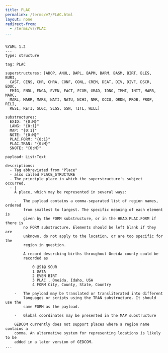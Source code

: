 ```yaml
---
title: PLAC
permalink: /terms/v7/PLAC.html
layout: none
redirect-from:
  - /terms/v7/PLAC
...
```


```

%YAML 1.2
---
type: structure

tag: PLAC

superstructures: [ADOP, ANUL, BAPL, BAPM, BARM, BASM, BIRT, BLES, BURI, 
  CAST, CENS, CHR, CHRA, CONF, CONL, CREM, DEAT, DIV, DIVF, DSCR, EDUC, 
  EMIG, ENDL, ENGA, EVEN, FACT, FCOM, GRAD, IDNO, IMMI, INIT, MARB, MARC, 
  MARL, MARR, MARS, NATI, NATU, NCHI, NMR, OCCU, ORDN, PROB, PROP, RELI, 
  RESI, RETI, SLGC, SLGS, SSN, TITL, WILL]

substructures:
  EXID: "{0:M}"
  LANG: "{0:1}"
  MAP: "{0:1}"
  NOTE: "{0:M}"
  PLAC.FORM: "{0:1}"
  PLAC.TRAN: "{0:M}"
  SNOTE: "{0:M}"

payload: List:Text

descriptions:
  - Tag abbreviated from "Place"
  - also called PLACE_STRUCTURE
  - The principle place in which the superstructure's subject occurred.
  - |
    A place, which may be represented in several ways:
    
    -   The payload contains a comma-separated list of region names, ordered
        from smallest to largest. The specific meaning of each element is
        given by the FORM substructure, or in the HEAD.PLAC.FORM if there is
        no FORM substructure. Elements should be left blank if they are
        unknown, do not apply to the location, or are too specific for the
        region in question.
    
        A record describing births throughout Oneida county could be
        recorded as
    
            0 @S1@ SOUR
            1 DATA
            2 EVEN BIRT
            3 PLAC , Oneida, Idaho, USA
            4 FORM City, County, State, Country
    
    -   The payload may be translated or transliterated into different
        languages or scripts using the TRAN substructure. It should use the
        same FORM as the payload.
    
    -   Global coordinates may be presented in the MAP substructure
    
    GEDCOM currently does not support places where a region name contains a
    comma. An alternative system for representing locations is likely to be
    added in a later version of GEDCOM.
...

```
